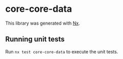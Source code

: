 # core-core-data

This library was generated with [Nx](https://nx.dev).

## Running unit tests

Run `nx test core-core-data` to execute the unit tests.
